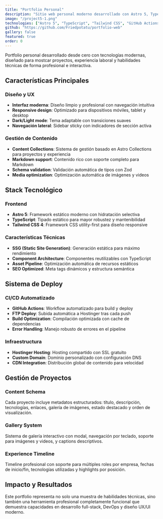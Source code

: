 ```yaml
---
title: "Portfolio Personal"
description: "Sitio web personal moderno desarrollado con Astro 5, TypeScript y Tailwind CSS, con sistema de gestión de contenido y deploy automatizado."
image: "/project5-1.png"
technologies: ["Astro 5", "TypeScript", "Tailwind CSS", "GitHub Actions", "Hostinger"]
github: "https://github.com/Friedpotatu/portfolio-web"
gallery: false
featured: true
order: 0
---
```


Portfolio personal desarrollado desde cero con tecnologías modernas, diseñado para mostcar proyectos, experiencia laboral y habilidades técnicas de forma profesional e interactiva.

## Características Principales

### Diseño y UX

- **Interfaz moderna**: Diseño limpio y profesional con navegación intuitiva
- **Responsive design**: Optimizado para dispositivos móviles, tablet y desktop
- **Dark/Light mode**: Tema adaptable con transiciones suaves
- **Navegación lateral**: Sidebar sticky con indicadores de sección activa

### Gestión de Contenido

- **Content Collections**: Sistema de gestión basado en Astro Collections para proyectos y experiencia
- **Markdown support**: Contenido rico con soporte completo para Markdown
- **Schema validation**: Validación automática de tipos con Zod
- **Media optimization**: Optimización automática de imágenes y videos

## Stack Tecnológico

### Frontend

- **Astro 5**: Framework estático moderno con hidratación selectiva
- **TypeScript**: Tipado estático para mayor robustez y mantenibilidad
- **Tailwind CSS 4**: Framework CSS utility-first para diseño responsive

### Características Técnicas

- **SSG (Static Site Generation)**: Generación estática para máximo rendimiento
- **Component Architecture**: Componentes reutilizables con TypeScript
- **Asset Pipeline**: Optimización automática de recursos estáticos
- **SEO Optimized**: Meta tags dinámicos y estructura semántica

## Sistema de Deploy

### CI/CD Automatizado

- **GitHub Actions**: Workflow automatizado para build y deploy
- **FTP Deploy**: Subida automática a Hostinger tras cada push
- **Build Optimization**: Compilación optimizada con cache de dependencias
- **Error Handling**: Manejo robusto de errores en el pipeline

### Infraestructura

- **Hostinger Hosting**: Hosting compartido con SSL gratuito
- **Custom Domain**: Dominio personalizado con configuración DNS
- **CDN Integration**: Distribución global de contenido para velocidad

## Gestión de Proyectos

### Content Schema

Cada proyecto incluye metadatos estructurados: título, descripción, tecnologías, enlaces, galería de imágenes, estado destacado y orden de visualización.

### Gallery System

Sistema de galería interactivo con modal, navegación por teclado, soporte para imágenes y videos, y captions descriptivos.

### Experience Timeline

Timeline profesional con soporte para múltiples roles por empresa, fechas de inicio/fin, tecnologías utilizadas y highlights por posición.

## Impacto y Resultados

Este portfolio representa no solo una muestra de habilidades técnicas, sino también una herramienta profesional completamente funcional que demuestra capacidades en desarrollo full-stack, DevOps y diseño UX/UI moderno.